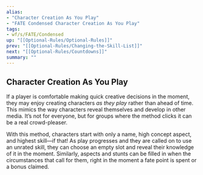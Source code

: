 ```yaml
---
alias:
- "Character Creation As You Play"
- "FATE Condensed Character Creation As You Play"
tags:
- wf/s/FATE/Condensed
up: "[[Optional-Rules/Optional-Rules]]"
prev: "[[Optional-Rules/Changing-the-Skill-List]]"
next: "[[Optional-Rules/Countdowns]]"
summary: ""
---
```

## Character Creation As You Play

If a player is comfortable making quick creative decisions in the moment, they may enjoy creating characters _as they play_ rather than ahead of time. This mimics the way characters reveal themselves and develop in other media. It’s not for everyone, but for groups where the method clicks it can be a real crowd-pleaser.

With this method, characters start with only a name, high concept aspect, and highest skill—if that! As play progresses and they are called on to use an unrated skill, they can choose an empty slot and reveal their knowledge of it in the moment. Similarly, aspects and stunts can be filled in when the circumstances that call for them, right in the moment a fate point is spent or a bonus claimed.